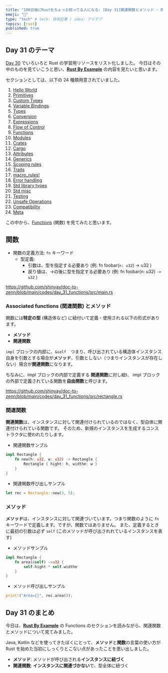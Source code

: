 ```yaml
---
title: "100日後にRustをちょっと知ってる人になる: [Day 31]関連関数とメソッド - Rust By Example"
emoji: "🦀"
type: "tech" # tech: 技術記事 / idea: アイデア
topics: [rust]
published: true
---
```

## Day 31 のテーマ

[Day 30](https://zenn.dev/shinyay/articles/hello-rust-day030) でいろいろと Rust の学習用リソースをリスト化しました。
今日はその中のものを見ていこうと思い、**[Rust By Example](https://doc.rust-lang.org/rust-by-example/)** の内容を見たいと思います。

セクションとしては、以下の 24 種類用意されていました。

1. [Hello World](https://doc.rust-lang.org/rust-by-example/hello.html)
2. [Primitives](https://doc.rust-lang.org/rust-by-example/primitives.html)
3. [Custom Types](https://doc.rust-lang.org/rust-by-example/custom_types.html)
4. [Variable Bindings](https://doc.rust-lang.org/rust-by-example/variable_bindings.html)
5. [Types](https://doc.rust-lang.org/rust-by-example/types.html)
6. [Conversion](https://doc.rust-lang.org/rust-by-example/conversion.html)
7. [Expressions](https://doc.rust-lang.org/rust-by-example/expression.html)
8. [Flow of Control](https://doc.rust-lang.org/rust-by-example/flow_control.html)
9. [Functions](https://doc.rust-lang.org/rust-by-example/fn.html)
10. [Modules](https://doc.rust-lang.org/rust-by-example/mod.html)
11. [Crates](https://doc.rust-lang.org/rust-by-example/crates.html)
12. [Cargo](https://doc.rust-lang.org/rust-by-example/cargo.html)
13. [Attributes](https://doc.rust-lang.org/rust-by-example/attribute.html)
14. [Generics](https://doc.rust-lang.org/rust-by-example/generics.html)
15. [Scoping rules](https://doc.rust-lang.org/rust-by-example/scope.html)
16. [Traits](https://doc.rust-lang.org/rust-by-example/trait.html)
17. [macro_rules!](https://doc.rust-lang.org/rust-by-example/macros.html)
18. [Error handling](https://doc.rust-lang.org/rust-by-example/error.html)
19. [Std library types](https://doc.rust-lang.org/rust-by-example/std.html)
20. [Std misc](https://doc.rust-lang.org/rust-by-example/std_misc.html)
21. [Testing](https://doc.rust-lang.org/rust-by-example/testing.html)
22. [Unsafe Operations](https://doc.rust-lang.org/rust-by-example/unsafe.html)
23. [Compatibility](https://doc.rust-lang.org/rust-by-example/compatibility.html)
24. [Meta](https://doc.rust-lang.org/rust-by-example/meta.html)

この中から、[Functions](https://doc.rust-lang.org/rust-by-example/fn.html) (関数) を見てみたと思います。

## 関数

- 関数の定義方法: `fn` キーワード
  - 型定義:
    - 引数は、型を指定する必要あり (例: fn foobar(`n: u32`) -> u32 )
    - 戻り値は、->の後に型を指定する必要あり (例: fn foobar(n: u32) `-> u32` )

https://github.com/shinyay/doc-to-zenn/blob/main/codes/day_31_functions/src/main.rs

### Associated functions (関連関数) とメソッド

関数には**特定の型** (構造体など) に紐付いて定義・使用される以下の形式があります。

- **メソッド**
- **関連関数**

`impl` ブロックの内部に、`&self`　つまり、呼び出されている構造体インスタンス自身を引数とする場合が**メソッド**、引数としない（つまりインスタンスが存在しない）場合が**関連関数**になります。

ちなみに、impl ブロックの内部で定義する **関連関数**に対し絵t、 impl ブロックの外部で定義されている関数を**自由関数**と呼びます。

https://github.com/shinyay/doc-to-zenn/blob/main/codes/day_31_functions/src/rectangle.rs

### 関連関数

**関連関数**は、インスタンスに対して関連付けられているのではなく、型自体に関連付けられている関数です。
そのため、新規のインスタンスを生成するコンストラクタに使われたりします。

- 関連関数サンプル

```rust
impl Rectangle {
    fn new(h: u32, w: u32) -> Rectangle {
        Rectangle { hight: h, widthe: w }
    }
}
```

- 関連関数呼び出しサンプル

```rust
let rec = Rectangle::new(3, 5);
```

### メソッド

**メソッド**は、インスタンスに対して関連づいています。つまり関数のように `fn` キーワードで定義します。ですが、関数ではありません。
また、定義するときに最初の引数は必ず `self` (このメソッドが呼び出されれているインスタンスを表す)

- メソッドサンプル

```rust
impl Rectangle {
    fn area(&self) ->u32 {
        self.hight * self.widthe
    }
}
```

- メソッド呼び出しサンプル

```rust
print!("Area={}", rec.area());
```

## Day 31 のまとめ

今日は、**[Rust By Example](https://doc.rust-lang.org/rust-by-example/)** の Functions のセクションを読みながら、関連関数とメソッドについて見てみました。

Java, Kotlin などを使ってきたぼくにとって、**メソッド**と**関数**の言葉の使い方が Rust を始めた当初にしっくりとこない点があったことを思い出しました。

- **メソッド**: メソッドが呼び出される**インスタンスに紐づく**
- **関連関数**: **インスタンスに関連づかない**で、型全体に紐づく
